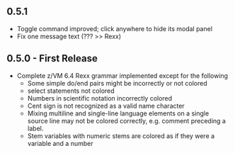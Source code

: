 ## 0.5.1
* Toggle command improved; click anywhere to hide its modal panel
* Fix one message text (??? >> Rexx)

## 0.5.0 - First Release
* Complete z/VM 6.4 Rexx grammar implemented except for the following
    * Some simple do/end pairs might be incorrectly or not colored
    * select statements not colored
    * Numbers in scientific notation incorrectly colored
    * Cent sign is not recognized as a valid name character
    * Mixing multiline and single-line language elements on a single source line may not be colored correctly, e.g. comment preceding a label.
    * Stem variables with numeric stems are colored as if they were a variable and a number
